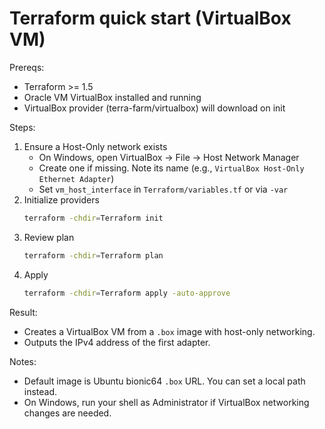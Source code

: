 # Terraform quick start (VirtualBox VM)

Prereqs:
- Terraform >= 1.5
- Oracle VM VirtualBox installed and running
- VirtualBox provider (terra-farm/virtualbox) will download on init

Steps:
1. Ensure a Host-Only network exists
   - On Windows, open VirtualBox → File → Host Network Manager
   - Create one if missing. Note its name (e.g., `VirtualBox Host-Only Ethernet Adapter`)
   - Set `vm_host_interface` in `Terraform/variables.tf` or via `-var`
2. Initialize providers
   ```bash
   terraform -chdir=Terraform init
   ```
3. Review plan
   ```bash
   terraform -chdir=Terraform plan
   ```
4. Apply
   ```bash
   terraform -chdir=Terraform apply -auto-approve
   ```

Result:
- Creates a VirtualBox VM from a `.box` image with host-only networking.
- Outputs the IPv4 address of the first adapter.

Notes:
- Default image is Ubuntu bionic64 `.box` URL. You can set a local path instead.
- On Windows, run your shell as Administrator if VirtualBox networking changes are needed.



